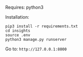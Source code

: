 Requires: python3

Installation:
```
pip3 install -r requirements.txt
cd insights
source .env
python3 manage.py runserver
```

Go to:
`http://127.0.0.1:8000`